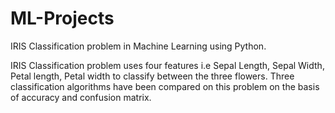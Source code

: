 # ML-Projects

IRIS Classification problem in Machine Learning using Python.

IRIS Classification problem uses four features i.e Sepal Length, Sepal Width, Petal length, Petal width to classify between the three flowers. Three classification algorithms have been compared on this problem on the basis of accuracy and confusion matrix. 
